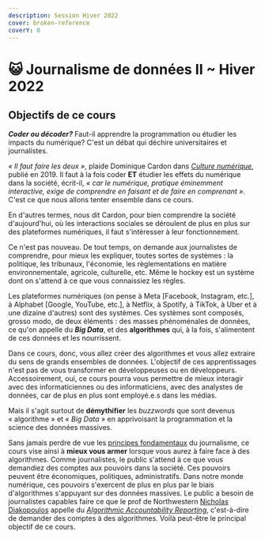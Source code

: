 ```yaml
---
description: Session Hiver 2022
cover: broken-reference
coverY: 0
---
```


# 😺 Journalisme de données II \~ Hiver 2022

## Objectifs de ce cours <a href="#objectifs-de-ce-cours" id="objectifs-de-ce-cours"></a>

_**Coder ou décoder?**_ Faut-il apprendre la programmation ou étudier les impacts du numérique? C'est un débat qui déchire universitaires et journalistes.

_« Il faut faire les deux »_, plaide Dominique Cardon dans [_Culture numérique_](http://www.pressesdesciencespo.fr/fr/book/?gcoi=27246100540390), publié en 2019. Il faut à la fois coder **ET** étudier les effets du numérique dans la société, écrit-il, _« car le numérique, pratique éminemment interactive, exige de comprendre en faisant et de faire en comprenant »_. C'est ce que nous allons tenter ensemble dans ce cours.

En d'autres termes, nous dit Cardon, pour bien comprendre la société d'aujourd'hui, où les interactions sociales se déroulent de plus en plus sur des plateformes numériques, il faut s'intéresser à leur fonctionnement.

Ce n'est pas nouveau. De tout temps, on demande aux journalistes de comprendre, pour mieux les expliquer, toutes sortes de systèmes : la politique, les tribunaux, l'économie, les règlementations en matière environnementale, agricole, culturelle, etc. Même le hockey est un système dont on s'attend à ce que vous connaissiez les règles.

Les plateformes numériques (on pense à Meta \[Facebook, Instagram, etc.], à Alphabet \[Google, YouTube, etc.], à Netflix, à Spotify, à TikTok, à Uber et à une dizaine d'autres) sont des systèmes. Ces systèmes sont composés, grosso modo, de deux éléments : des masses phénoménales de données, ce qu'on appelle du _**Big Data**_, et des **algorithmes** qui, à la fois, s'alimentent de ces données et les nourrissent.

Dans ce cours, donc, vous allez créer des algorithmes et vous allez extraire du sens de grands ensembles de données. L'objectif de ces apprentissages n'est pas de vous transformer en développeuses ou en développeurs. Accessoirement, oui, ce cours pourra vous permettre de mieux interagir avec des informaticiennes ou des informaticiens, avec des analystes de données, car de plus en plus sont employé.e.s dans les médias.

Mais il s'agit surtout de **démythifier** les _buzzwords_ que sont devenus « algorithme » et « _Big Data_ » en apprivoisant la programmation et la science des données massives.

Sans jamais perdre de vue les [principes fondamentaux](http://www.gallimard.fr/Catalogue/GALLIMARD/Folio/Folio-actuel/Principes-du-journalisme) du journalisme, ce cours vise ainsi à **mieux vous armer** lorsque vous aurez à faire face à des algorithmes. Comme journalistes, le public s'attend à ce que vous demandiez des comptes aux pouvoirs dans la société. Ces pouvoirs peuvent être économiques, politiques, administratifs. Dans notre monde numérique, ces pouvoirs s'exercent de plus en plus par le biais d'algorithmes s'appuyant sur des données massives. Le public a besoin de journalistes capables faire ce que le prof de Northwestern [Nicholas Diakopoulos](https://communication.northwestern.edu/faculty/nicholas-diakopoulos/) appelle du [_Algorithmic Accountability Reporting_](http://www.nickdiakopoulos.com/wp-content/uploads/2011/07/Algorithmic-Accountability-Reporting\_final.pdf), c'est-à-dire de demander des comptes à des algorithmes. Voilà peut-être le principal objectif de ce cours.
